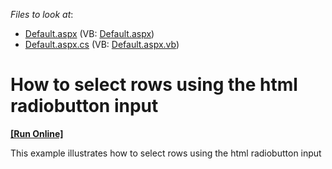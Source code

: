 <!-- default file list -->
*Files to look at*:

* [Default.aspx](./CS/WebSite/Default.aspx) (VB: [Default.aspx](./VB/WebSite/Default.aspx))
* [Default.aspx.cs](./CS/WebSite/Default.aspx.cs) (VB: [Default.aspx.vb](./VB/WebSite/Default.aspx.vb))
<!-- default file list end -->
# How to select rows using the html radiobutton input
<!-- run online -->
**[[Run Online]](https://codecentral.devexpress.com/e1225/)**
<!-- run online end -->


<p>This example illustrates how to select rows using the html radiobutton input</p>

<br/>


